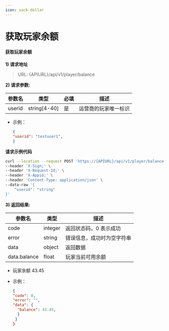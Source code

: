 ```yaml
---
icon: sack-dollar
---
```


# 获取玩家余额

#### 获取玩家余额 <a href="#h3-u83b7u53d6u73a9u5bb6u4f59u989d" id="h3-u83b7u53d6u73a9u5bb6u4f59u989d"></a>

**1) 请求地址**

> URL: {APIURL}/api/v1/player/balance

**2) 请求参数:**

| 参数名    | 类型            | 必填 | 描述         |
| ------ | ------------- | -- | ---------- |
| userid | string\[4-40] | 是  | 运营商的玩家唯一标识 |

*   示例：

    ```json
    {
    "userid": "testuser1",
    }
    ```

**请求示例代码**

```bash
curl --location --request POST 'https://{APIURL}/api/v1/player/balance' \
--header 'X-Sign;' \
--header 'X-Request-Id;' \
--header 'X-Appid;' \
--header 'Content-Type: application/json' \
--data-raw '{
    "userid": "string"
}'
```

**3) 返回结果:**

| 参数名          | 类型      | 描述            |
| ------------ | ------- | ------------- |
| code         | integer | 返回状态码，0 表示成功  |
| error        | string  | 错误信息，成功时为空字符串 |
| data         | object  | 返回数据          |
| data.balance | float   | 玩家当前可用余额      |

* 玩家余额 43.45
*   示例：

    ```json
    {
    "code": 0,
    "error": "",
    "data": {
      "balance": 43.45,
      }
     }
    }
    ```
